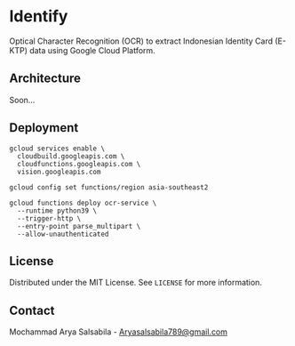 # Identify

Optical Character Recognition (OCR) to extract Indonesian Identity Card (E-KTP) data using Google Cloud Platform.

## Architecture

Soon...

## Deployment

```shell
gcloud services enable \
  cloudbuild.googleapis.com \
  cloudfunctions.googleapis.com \
  vision.googleapis.com
```

```shell
gcloud config set functions/region asia-southeast2
```

```shell
gcloud functions deploy ocr-service \                                                                                                      
  --runtime python39 \
  --trigger-http \
  --entry-point parse_multipart \
  --allow-unauthenticated
```

## License

Distributed under the MIT License. See `LICENSE` for more information.

## Contact

Mochammad Arya Salsabila - Aryasalsabila789@gmail.com
